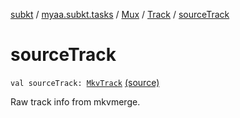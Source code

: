 [subkt](../../../index.md) / [myaa.subkt.tasks](../../index.md) / [Mux](../index.md) / [Track](index.md) / [sourceTrack](./source-track.md)

# sourceTrack

`val sourceTrack: `[`MkvTrack`](../../../myaa.subkt.tasks.mkvmerge/-mkv-track/index.md) [(source)](https://github.com/Myaamori/SubKt/blob/0.1.8/src/main/kotlin/myaa/subkt/tasks/muxtask.kt#L158)

Raw track info from mkvmerge.

